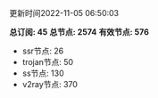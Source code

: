 更新时间2022-11-05 06:50:03

**总订阅: 45**
**总节点: 2574**
**有效节点: 576**
- ssr节点: 26
- trojan节点: 50
- ss节点: 130
- v2ray节点: 370
